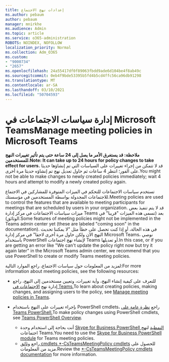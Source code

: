 ```yaml
---
title: إعدادات نهج الاجتماع
ms.author: pebaum
author: pebaum
manager: mnirkhe
ms.audience: Admin
ms.topic: article
ms.service: o365-administration
ROBOTS: NOINDEX, NOFOLLOW
localization_priority: Normal
ms.collection: Adm_O365
ms.custom:
- "9000734"
- "2657"
ms.openlocfilehash: 24a55417df0f89063fbdd9ade6d104be4f8ab49c
ms.sourcegitcommit: 0eb4f9bde53395b5fd4b5cd4ffc56ca96db91298
ms.translationtype: MT
ms.contentlocale: ar-SA
ms.lasthandoff: 03/10/2021
ms.locfileid: "50704593"
---
```

# <a name="manage-meeting-policies-in-microsoft-teams"></a><span data-ttu-id="2edd7-102">إدارة سياسات الاجتماعات في Microsoft Teams</span><span class="sxs-lookup"><span data-stu-id="2edd7-102">Manage meeting policies in Microsoft Teams</span></span>

<span data-ttu-id="2edd7-103">**ملاحظة: قد يستغرق الأمر ما يصل إلى 24 ساعة حتى يتم تأثير تغييرات النهج للمستخدمين.**</span><span class="sxs-lookup"><span data-stu-id="2edd7-103">**Note: It can take up to 24 hours for policy changes to take effect for users.**</span></span> <span data-ttu-id="2edd7-104">قد لا تتمكن من إجراء تغييرات على السياسات التي تم إنشاؤها حديثا على الفور؛ انتظر 4 ساعات ثم حاول تعديل نهج تم إنشاؤه حديثا مرة أخرى.</span><span class="sxs-lookup"><span data-stu-id="2edd7-104">You might not be able to make changes to newly created policies immediately; wait 4 hours and attempt to modify a newly created policy again.</span></span>

<span data-ttu-id="2edd7-105">تستخدم سياسات الاجتماعات للتحكم في الميزات المتوفرة للمشاركين في الاجتماع للاجتماعات المجدولة بواسطة المستخدمين في مؤسستك.</span><span class="sxs-lookup"><span data-stu-id="2edd7-105">Meeting policies are used to control the features that are available to meeting participants for meetings that are scheduled by users in your organization.</span></span> <span data-ttu-id="2edd7-106">قد لا يتم تنفيذ بعض ميزات سياسات الاجتماعات في مركز إدارة Teams بعد (تسمى هذه الميزات "قريبا" في الوثائق).</span><span class="sxs-lookup"><span data-stu-id="2edd7-106">Some features of meeting policies might not be implemented in the Teams admin center yet (these are labeled "coming soon" in the documentation).</span></span> <span data-ttu-id="2edd7-107">في هذه الحالة، أو إذا كنت تحصل على خطأ مثل "لا يمكننا تحديث النهج الآن ولكن حاول مرة أخرى لاحقا" في مركز إدارة Microsoft Teams، نوصي باستخدام PowerShell لإنشاء نهج اجتماعات Teams أو تعديلها.</span><span class="sxs-lookup"><span data-stu-id="2edd7-107">In this case, or if you are getting an error like "We can't update the policy right now but try it again later" in the Microsoft Teams admin center, we recommend that you use PowerShell to create or modify Teams meeting policies.</span></span> 

<span data-ttu-id="2edd7-108">لمزيد من المعلومات حول سياسات الاجتماع، راجع الموارد التالية:</span><span class="sxs-lookup"><span data-stu-id="2edd7-108">For more information about meeting policies, see the following resources:</span></span>

- <span data-ttu-id="2edd7-109">للتعرف على كيفية إنشاء النهج، وأية تغييرات، وتعيين مستخدمين إلى النهج، راجع إدارة نهج [الاجتماعات في Teams.](https://docs.microsoft.com/microsoftteams/meeting-policies-in-teams)</span><span class="sxs-lookup"><span data-stu-id="2edd7-109">To learn about creating policies, making changes, and assigning users to the policy, see [Manage meeting policies in Teams](https://docs.microsoft.com/microsoftteams/meeting-policies-in-teams).</span></span>

- <span data-ttu-id="2edd7-110">بإجراء تغييرات على النهج باستخدام PowerShell cmdlets، راجع [نظرة عامة على Teams PowerShell.](https://docs.microsoft.com/microsoftteams/teams-powershell-overview)</span><span class="sxs-lookup"><span data-stu-id="2edd7-110">To make policy changes using PowerShell cmdlets, see [Teams PowerShell Overview](https://docs.microsoft.com/microsoftteams/teams-powershell-overview).</span></span> 
    - <span data-ttu-id="2edd7-111">أنت بحاجة إلى استخدام وحدة [Skype for Business PowerShell النمطية](https://docs.microsoft.com/skypeforbusiness/set-up-your-computer-for-windows-powershell/download-and-install-the-skype-for-business-online-connector) لنهج اجتماعات Teams.</span><span class="sxs-lookup"><span data-stu-id="2edd7-111">You need to use the [Skype for Business PowerShell module](https://docs.microsoft.com/skypeforbusiness/set-up-your-computer-for-windows-powershell/download-and-install-the-skype-for-business-online-connector) for Teams meeting policies.</span></span> 
    - <span data-ttu-id="2edd7-112">راجع [وثائق cmdlets \*-CsTeamsMeetingPolicy cmdlets](https://docs.microsoft.com/search/?search=CsTeamsMeetingPolicy&view=skype-ps) للحصول على مزيد من المعلومات.</span><span class="sxs-lookup"><span data-stu-id="2edd7-112">Review the [\*-CsTeamsMeetingPolicy cmdlets documentation](https://docs.microsoft.com/search/?search=CsTeamsMeetingPolicy&view=skype-ps) for more information.</span></span>

